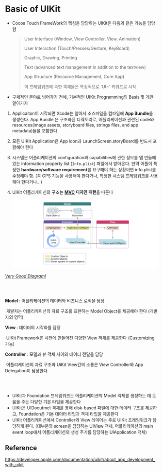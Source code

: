 # Basic of UIKit

- Cocoa Touch FrameWork의 핵심을 담당하는 UIKit은 다음과 같은 기능을 담당함

  > User Interface (Window, View Controller, View, Animation)
  >
  > User Interaction (Touch/Presses/Gesture, KeyBoard)
  >
  > Graphic, Drawing, Printing
  >
  > Text (advanced text management in addition to the textview)
  >
  > App Structure (Resource Management, Core App)
  >
  > 이 프레임워크에 속한 객체들은 특징적으로 'UI~' 키워드로 시작 



- 구체적인 분야로 넘어가기 전에, 기본적인 UIKit Programming의 Basis 몇 개만 알아가자



1. Applicaiton이 시작되면 Xcode는 알아서 소스파일을 컴파일해 **App Bundle**을 생성한다.  App Bundle 은 구조화된 디렉토리로,  어플리케이션과 관련된 code와 resources(image assets, storyboard files, strings files, and app metadata)들을 포함한다

   

2. 모든 UIKit Application은 App icon과 LaunchScreen.storyBoard를 반드시 포함해야 한다

   

3. 시스템은 어플리케이션의 configuration과 capabilities에 관한 정보를 앱 번들에 있는 information property list (`Info.plist`) 파일에서 받아온다. 만약 어플이 특정한 **hardware/software requirement**를 요구해야 하는 상황이면 info.plist를 수정해야 함. (꼭 GPS 기능을 사용해야 한다거나, 특정한 시스템 프레임워크를 사용해야 한다거나...)

   

4. UIKit 어플리케이션의 구조는 **[MVC](https://github.com/3zin/Today-I-Learned/blob/master/design_pattern/model_view_controller.md) 디자인 패턴**을 따른다 

   

   ![uikit_mvc_structure](./basic_of_uikit_img/uikit_mvc_structure.png)

<u>*Very Good Diagram!*</u>

<br></br>

**Model** :   어플리케이션의 데이터와 비즈니스 로직을 담당

​	 	개발자는 어플리케이션의 자료 구조를 표현하는 Model Object를 제공해야 한다 (개발자의 영역)

**View** : 	데이터의 시각화를 담당 

​		UIKit Framework은 사전에 만들어진 다양한 View 객체를 제공한다 (Customizing 가능)

**Controller** : 모델과 뷰 객체 사이의 데이터 전달을 담당 

​		어플리케이션의 자료 구조와 UiKit View간의 소통은 View Controller와 App Delegation이 담당한다. 

<br></br>

- UIKit과 Foundation 프레임워크는 어플리케이션의 Model 객체를 생성하는 데 도움을 주는 다양한 기본 타입을 제공한다
- UIKit은 UIDocutmet 객체를 통해 disk-based 파일에 대한 데이터 구조를 제공하고, Foundation은 기본 데이터 타입과  객체 타입을 제공한다 
- UIKit 어플리케이션에서 Controller와 View 레이어는 주로 UIKit 프레임워크가 담당하게 된다. (대부분의 screen을 담당하는 UIView 객체, 어플리케이션의 main event loop에서 어플리케이션의 생성 주기를 담당하는 UIApplication 객체)



## Reference

https://developer.apple.com/documentation/uikit/about_app_development_with_uikit